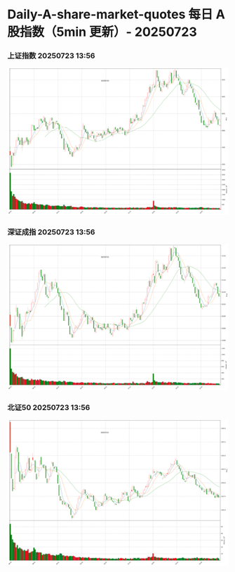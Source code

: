 
# Daily-A-share-market-quotes 每日 A 股指数（5min 更新）- 20250723

### 上证指数 20250723 13:56
![](./fig/2025/7/20250723-sh000001.png)

### 深证成指 20250723 13:56
![](./fig/2025/7/20250723-sz399001.png)

### 北证50 20250723 13:56
![](./fig/2025/7/20250723-bj899050.png)
